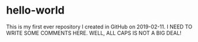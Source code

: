 # hello-world
This is my first ever repository I created in GitHub on 2019-02-11.
I NEED TO WRITE SOME COMMENTS HERE. WELL, ALL CAPS IS NOT A BIG DEAL! 
